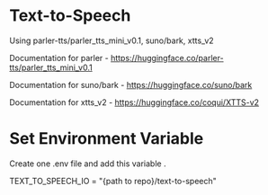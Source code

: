 # Text-to-Speech

Using parler-tts/parler_tts_mini_v0.1, suno/bark, xtts_v2

Documentation for parler - https://huggingface.co/parler-tts/parler_tts_mini_v0.1

Documentation for suno/bark - https://huggingface.co/suno/bark

Documentation for xtts_v2 - https://huggingface.co/coqui/XTTS-v2

# Set Environment Variable

Create one .env file and add this variable .

TEXT_TO_SPEECH_IO = "{path to repo}/text-to-speech"